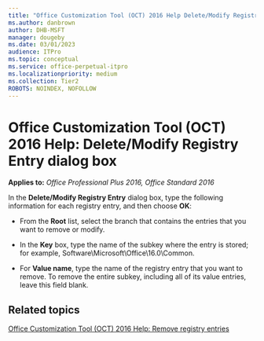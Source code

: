 ```yaml
---
title: "Office Customization Tool (OCT) 2016 Help Delete/Modify Registry Entry dialog box"
ms.author: danbrown
author: DHB-MSFT
manager: dougeby
ms.date: 03/01/2023
audience: ITPro
ms.topic: conceptual
ms.service: office-perpetual-itpro
ms.localizationpriority: medium
ms.collection: Tier2
ROBOTS: NOINDEX, NOFOLLOW
---
```


# Office Customization Tool (OCT) 2016 Help: Delete/Modify Registry Entry dialog box

**Applies to:** *Office Professional Plus 2016, Office Standard 2016*

In the **Delete/Modify Registry Entry** dialog box, type the following information for each registry entry, and then choose **OK**:
  
- From the **Root** list, select the branch that contains the entries that you want to remove or modify. 
    
- In the **Key** box, type the name of the subkey where the entry is stored; for example, Software\Microsoft\Office\16.0\Common.
    
- For **Value name**, type the name of the registry entry that you want to remove. To remove the entire subkey, including all of its value entries, leave this field blank.
    
## Related topics
[Office Customization Tool (OCT) 2016 Help: Remove registry entries](oct-2016-help-remove-registry-entries.md)

